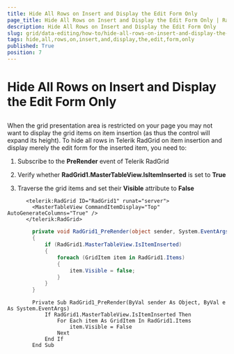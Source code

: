 ```yaml
---
title: Hide All Rows on Insert and Display the Edit Form Only
page_title: Hide All Rows on Insert and Display the Edit Form Only | RadGrid for ASP.NET AJAX Documentation
description: Hide All Rows on Insert and Display the Edit Form Only
slug: grid/data-editing/how-to/hide-all-rows-on-insert-and-display-the-edit-form-only
tags: hide,all,rows,on,insert,and,display,the,edit,form,only
published: True
position: 7
---
```


# Hide All Rows on Insert and Display the Edit Form Only



## 

When the grid presentation area is restricted on your page you may not want to display the grid items on item insertion (as thus the control will expand its height). To hide all rows in Telerik RadGrid on item insertion and display merely the edit form for the inserted item, you need to:

1. Subscribe to the **PreRender** event of Telerik RadGrid

1. Verify whether **RadGrid1.MasterTableView.IsItemInserted** is set to **True**

1. Traverse the grid items and set their **Visible** attribute to **False**



````ASP.NET
	  <telerik:RadGrid ID="RadGrid1" runat="server">
	    <MasterTableView CommandItemDisplay="Top" AutoGenerateColumns="True" />
	  </telerik:RadGrid>
````
````C#
	    private void RadGrid1_PreRender(object sender, System.EventArgs e)
	    {
	        if (RadGrid1.MasterTableView.IsItemInserted)
	        {
	            foreach (GridItem item in RadGrid1.Items)
	            {
	                item.Visible = false;
	            }
	        }
	    }
````
````VB.NET
	    Private Sub RadGrid1_PreRender(ByVal sender As Object, ByVal e As System.EventArgs)
	        If RadGrid1.MasterTableView.IsItemInserted Then
	            For Each item As GridItem In RadGrid1.Items
	                item.Visible = False
	            Next
	        End If
	    End Sub
````

